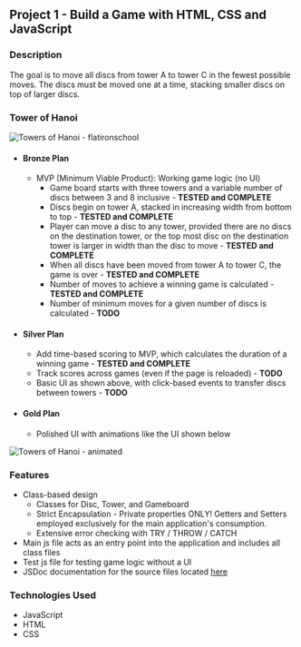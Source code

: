 ## Project 1 - Build a Game with HTML, CSS and JavaScript 

### Description   
The goal is to move all discs from tower A to tower C in the fewest possible moves.  The discs 
must be moved one at a time, stacking smaller discs on top of larger discs.

### Tower of Hanoi
![Towers of Hanoi - flatironschool](https://images.ctfassets.net/hkpf2qd2vxgx/56lxeRTnPTeYI4q3UqNnMu/5953458a408f7eb83cea26c9475e25d2/tumblr_inline_mutp1vmLcY1rtan47.jpg) 

* #### Bronze Plan  
  * MVP (Minimum Viable Product): Working game logic (no UI)
    * Game board starts with three towers and a variable number of discs between 3 and 8 inclusive - **TESTED 
      and COMPLETE**    
    * Discs begin on tower A, stacked in increasing width from bottom to top - **TESTED and COMPLETE**       
    * Player can move a disc to any tower, provided there are no discs on the destination tower, or the top most disc on the destination tower is larger in width than the disc to move - 
      **TESTED and COMPLETE** 
    * When all discs have been moved from tower A to tower C, the game is over - **TESTED and COMPLETE**
    * Number of moves to achieve a winning game is calculated - **TESTED and COMPLETE**
    * Number of minimum moves for a given number of discs is calculated - **TODO**

* #### Silver Plan
  * Add time-based scoring to MVP, which calculates the duration of a winning game - **TESTED and COMPLETE**
  * Track scores across games (even if the page is reloaded) - **TODO**
  * Basic UI as shown above, with click-based events to transfer discs between towers - **TODO**

* #### Gold Plan
  * Polished UI with animations like the UI shown below
     
 ![Towers of Hanoi - animated](https://seamusm02.github.io/project-1/resource/animated_tower_of_hanoi.gif)

### Features   
* Class-based design
  * Classes for Disc, Tower, and Gameboard
  * Strict Encapsulation - Private properties ONLY!  Getters and Setters employed exclusively for the main 
    application's consumption.
  * Extensive error checking with TRY / THROW / CATCH
* Main js file acts as an entry point into the application and includes all class files
* Test js file for testing game logic without a UI
* JSDoc documentation for the source files located [here](https://seamusm02.github.io/project-1/jsdoc/)

### Technologies Used
* JavaScript
* HTML
* CSS

